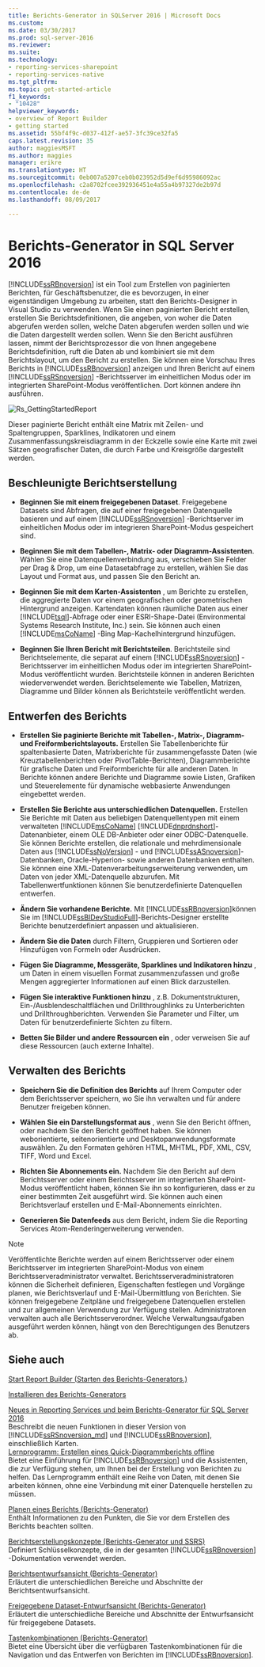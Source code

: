 ```yaml
---
title: Berichts-Generator in SQLServer 2016 | Microsoft Docs
ms.custom: 
ms.date: 03/30/2017
ms.prod: sql-server-2016
ms.reviewer: 
ms.suite: 
ms.technology:
- reporting-services-sharepoint
- reporting-services-native
ms.tgt_pltfrm: 
ms.topic: get-started-article
f1_keywords:
- "10428"
helpviewer_keywords:
- overview of Report Builder
- getting started
ms.assetid: 55bf4f9c-d037-412f-ae57-3fc39ce32fa5
caps.latest.revision: 35
author: maggiesMSFT
ms.author: maggies
manager: erikre
ms.translationtype: HT
ms.sourcegitcommit: 0eb007a5207ceb0b023952d5d9ef6d95986092ac
ms.openlocfilehash: c2a8702fcee392936451e4a55a4b97327de2b97d
ms.contentlocale: de-de
ms.lasthandoff: 08/09/2017

---
```

# <a name="report-builder-in-sql-server-2016"></a>Berichts-Generator in SQL Server 2016
  [!INCLUDE[ssRBnoversion](../../includes/ssrbnoversion-md.md)] ist ein Tool zum Erstellen von paginierten Berichten, für Geschäftsbenutzer, die es bevorzugen, in einer eigenständigen Umgebung zu arbeiten, statt den Berichts-Designer in Visual Studio zu verwenden.  Wenn Sie einen paginierten Bericht erstellen, erstellen Sie Berichtsdefinitionen, die angeben, von woher die Daten abgerufen werden sollen, welche Daten abgerufen werden sollen und wie die Daten dargestellt werden sollen. Wenn Sie den Bericht ausführen lassen, nimmt der Berichtsprozessor die von Ihnen angegebene Berichtsdefinition, ruft die Daten ab und kombiniert sie mit dem Berichtslayout, um den Bericht zu erstellen. Sie können eine Vorschau Ihres Berichts in [!INCLUDE[ssRBnoversion](../../includes/ssrbnoversion-md.md)] anzeigen und Ihren Bericht auf einem [!INCLUDE[ssRSnoversion](../../includes/ssrsnoversion-md.md)] -Berichtsserver im einheitlichen Modus oder im integrierten SharePoint-Modus veröffentlichen. Dort können andere ihn ausführen.  
  
 ![Rs_GettingStartedReport](../../reporting-services/report-builder/media/rs-gettingstartedreport.png "Rs_GettingStartedReport")  
  
 Dieser paginierte Bericht enthält eine Matrix mit Zeilen- und Spaltengruppen, Sparklines, Indikatoren und einem Zusammenfassungskreisdiagramm in der Eckzelle sowie eine Karte mit zwei Sätzen geografischer Daten, die durch Farbe und Kreisgröße dargestellt werden.  
  
##  <a name="JumpStartReptCreation"></a> Beschleunigte Berichtserstellung  
  
-   **Beginnen Sie mit einem freigegebenen Dataset**. Freigegebene Datasets sind Abfragen, die auf einer freigegebenen Datenquelle basieren und auf einem [!INCLUDE[ssRSnoversion](../../includes/ssrsnoversion-md.md)] -Berichtserver im einheitlichen Modus oder im integrieren SharePoint-Modus gespeichert sind.  
  
-   **Beginnen Sie mit dem Tabellen-, Matrix- oder Diagramm-Assistenten**. Wählen Sie eine Datenquellenverbindung aus, verschieben Sie Felder per Drag &amp; Drop, um eine Datasetabfrage zu erstellen, wählen Sie das Layout und Format aus, und passen Sie den Bericht an.  
  
-   **Beginnen Sie mit dem Karten-Assistenten** , um Berichte zu erstellen, die aggregierte Daten vor einem geografischen oder geometrischen Hintergrund anzeigen. Kartendaten können räumliche Daten aus einer [!INCLUDE[tsql](../../includes/tsql-md.md)]-Abfrage oder einer ESRI-Shape-Datei (Environmental Systems Research Institute, Inc.) sein. Sie können auch einen [!INCLUDE[msCoName](../../includes/msconame-md.md)] -Bing Map-Kachelhintergrund hinzufügen.  
  
-   **Beginnen Sie Ihren Bericht mit Berichtsteilen**. Berichtsteile sind Berichtselemente, die separat auf einem [!INCLUDE[ssRSnoversion](../../includes/ssrsnoversion-md.md)] -Berichtsserver im einheitlichen Modus oder im integrierten SharePoint-Modus veröffentlicht wurden. Berichtsteile können in anderen Berichten wiederverwendet werden. Berichtselemente wie Tabellen, Matrizen, Diagramme und Bilder können als Berichtsteile veröffentlicht werden.  
  
##  <a name="DesignRept"></a> Entwerfen des Berichts  
  
-   **Erstellen Sie paginierte Berichte mit Tabellen-, Matrix-, Diagramm- und Freiformberichtslayouts.** Erstellen Sie Tabellenberichte für spaltenbasierte Daten, Matrixberichte für zusammengefasste Daten (wie Kreuztabellenberichten oder PivotTable-Berichten), Diagrammberichte für grafische Daten und Freiformberichte für alle anderen Daten. In Berichte können andere Berichte und Diagramme sowie Listen, Grafiken und Steuerelemente für dynamische webbasierte Anwendungen eingebettet werden.  
  
-   **Erstellen Sie Berichte aus unterschiedlichen Datenquellen.** Erstellen Sie Berichte mit Daten aus beliebigen Datenquellentypen mit einem verwalteten [!INCLUDE[msCoName](../../includes/msconame-md.md)] [!INCLUDE[dnprdnshort](../../includes/dnprdnshort-md.md)]-Datenanbieter, einem OLE DB-Anbieter oder einer ODBC-Datenquelle. Sie können Berichte erstellen, die relationale und mehrdimensionale Daten aus [!INCLUDE[ssNoVersion](../../includes/ssnoversion-md.md)] - und [!INCLUDE[ssASnoversion](../../includes/ssasnoversion-md.md)]-Datenbanken, Oracle-Hyperion- sowie anderen Datenbanken enthalten. Sie können eine XML-Datenverarbeitungserweiterung verwenden, um Daten von jeder XML-Datenquelle abzurufen. Mit Tabellenwertfunktionen können Sie benutzerdefinierte Datenquellen entwerfen.  
  
-   **Ändern Sie vorhandene Berichte.** Mit [!INCLUDE[ssRBnoversion](../../includes/ssrbnoversion-md.md)]können Sie im [!INCLUDE[ssBIDevStudioFull](../../includes/ssbidevstudiofull-md.md)]-Berichts-Designer erstellte Berichte benutzerdefiniert anpassen und aktualisieren.  
  
-   **Ändern Sie die Daten** durch Filtern, Gruppieren und Sortieren oder Hinzufügen von Formeln oder Ausdrücken.  
  
-   **Fügen Sie Diagramme, Messgeräte, Sparklines und Indikatoren hinzu** , um Daten in einem visuellen Format zusammenzufassen und große Mengen aggregierter Informationen auf einen Blick darzustellen.  
  
-   **Fügen Sie interaktive Funktionen hinzu** , z.B. Dokumentstrukturen, Ein-/Ausblendeschaltflächen und Drillthroughlinks zu Unterberichten und Drillthroughberichten. Verwenden Sie Parameter und Filter, um Daten für benutzerdefinierte Sichten zu filtern.  
  
-   **Betten Sie Bilder und andere Ressourcen ein** , oder verweisen Sie auf diese Ressourcen (auch externe Inhalte).  
  
##  <a name="ManageRpt"></a> Verwalten des Berichts  
  
-   **Speichern Sie die Definition des Berichts** auf Ihrem Computer oder dem Berichtsserver speichern, wo Sie ihn verwalten und für andere Benutzer freigeben können.  
  
-   **Wählen Sie ein Darstellungsformat aus** , wenn Sie den Bericht öffnen, oder nachdem Sie den Bericht geöffnet haben. Sie können weborientierte, seitenorientierte und Desktopanwendungsformate auswählen. Zu den Formaten gehören HTML, MHTML, PDF, XML, CSV, TIFF, Word und Excel.  
  
-   **Richten Sie Abonnements ein.** Nachdem Sie den Bericht auf dem Berichtsserver oder einem Berichtsserver im integrierten SharePoint-Modus veröffentlicht haben, können Sie ihn so konfigurieren, dass er zu einer bestimmten Zeit ausgeführt wird. Sie können auch einen Berichtsverlauf erstellen und E-Mail-Abonnements einrichten.  
  
-   **Generieren Sie Datenfeeds** aus dem Bericht, indem Sie die Reporting Services Atom-Renderingerweiterung verwenden.  
  
> [!NOTE]  
>  Veröffentlichte Berichte werden auf einem Berichtsserver oder einem Berichtsserver im integrierten SharePoint-Modus von einem Berichtsserveradministrator verwaltet. Berichtsserveradministratoren können die Sicherheit definieren, Eigenschaften festlegen und Vorgänge planen, wie Berichtsverlauf und E-Mail-Übermittlung von Berichten. Sie können freigegebene Zeitpläne und freigegebene Datenquellen erstellen und zur allgemeinen Verwendung zur Verfügung stellen. Administratoren verwalten auch alle Berichtsserverordner. Welche Verwaltungsaufgaben ausgeführt werden können, hängt von den Berechtigungen des Benutzers ab.  
  
## <a name="see-also"></a>Siehe auch  
  [Start Report Builder (Starten des Berichts-Generators.)](../../reporting-services/report-builder/start-report-builder.md)  
  
  [Installieren des Berichts-Generators](../../reporting-services/install-windows/install-report-builder.md)

  [Neues in Reporting Services und beim Berichts-Generator für SQL Server 2016](~/reporting-services/what-s-new-in-sql-server-reporting-services-ssrs.md)  
  Beschreibt die neuen Funktionen in dieser Version von [!INCLUDE[ssRSnoversion_md](../../includes/ssrsnoversion-md.md)] und [!INCLUDE[ssRBnoversion](../../includes/ssrbnoversion-md.md)], einschließlich Karten.   
  [Lernprogramm: Erstellen eines Quick-Diagrammberichts offline](../../reporting-services/report-builder/tutorial-create-a-quick-chart-report-offline-report-builder.md)  
 Bietet eine Einführung für [!INCLUDE[ssRBnoversion](../../includes/ssrbnoversion-md.md)] und die Assistenten, die zur Verfügung stehen, um Ihnen bei der Erstellung von Berichten zu helfen. Das Lernprogramm enthält eine Reihe von Daten, mit denen Sie arbeiten können, ohne eine Verbindung mit einer Datenquelle herstellen zu müssen.  
  
 [Planen eines Berichts &#40;Berichts-Generator&#41;](../../reporting-services/report-design/planning-a-report-report-builder.md)  
 Enthält Informationen zu den Punkten, die Sie vor dem Erstellen des Berichts beachten sollten.  
  
 [Berichtserstellungskonzepte &#40;Berichts-Generator und SSRS&#41;](../../reporting-services/report-design/report-authoring-concepts-report-builder-and-ssrs.md)  
 Definiert Schlüsselkonzepte, die in der gesamten [!INCLUDE[ssRBnoversion](../../includes/ssrbnoversion-md.md)] -Dokumentation verwendet werden.  
  
 [Berichtsentwurfsansicht &#40;Berichts-Generator&#41;](../../reporting-services/report-builder/report-design-view-report-builder.md)  
 Erläutert die unterschiedlichen Bereiche und Abschnitte der Berichtsentwurfsansicht.  
  
 [Freigegebene Dataset-Entwurfsansicht &#40;Berichts-Generator&#41;](../../reporting-services/report-builder/shared-dataset-design-view-report-builder.md)  
 Erläutert die unterschiedliche Bereiche und Abschnitte der Entwurfsansicht für freigegebene Datasets.  
  
 [Tastenkombinationen &#40;Berichts-Generator&#41;](../../reporting-services/report-builder/keyboard-shortcuts-report-builder.md)  
 Bietet eine Übersicht über die verfügbaren Tastenkombinationen für die Navigation und das Entwerfen von Berichten im [!INCLUDE[ssRBnoversion](../../includes/ssrbnoversion-md.md)].  
  


